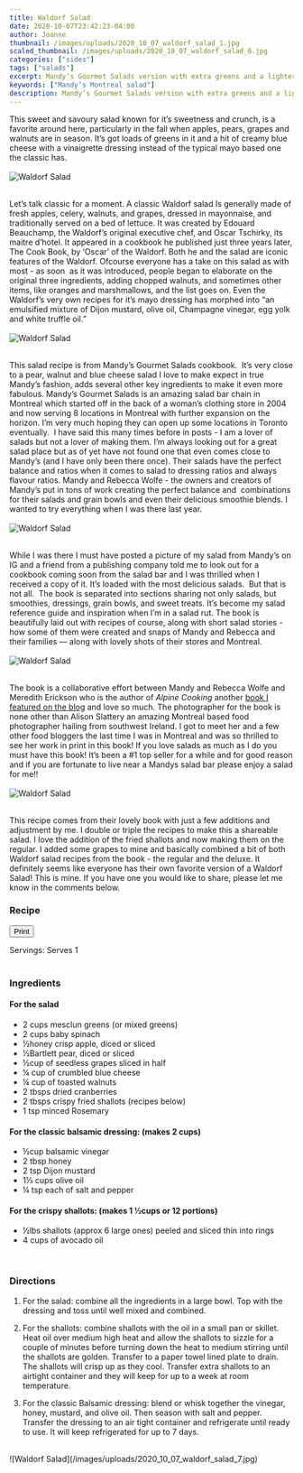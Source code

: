 ```yaml
---
title: Waldorf Salad
date: 2020-10-07T23:42:23-04:00
author: Joanne
thumbnail: /images/uploads/2020_10_07_waldorf_salad_1.jpg
scaled_thumbnail: /images/uploads/2020_10_07_waldorf_salad_0.jpg
categories: ["sides"]
tags: ["salads"]
excerpt: Mandy’s Gourmet Salads version with extra greens and a lighter dressing 
keywords: ["Mandy’s Montreal salad"]
description: Mandy’s Gourmet Salads version with extra greens and a lighter dressing 
---
```

<span class="blog-text">

This sweet and savoury salad known for it’s sweetness and crunch, is a favorite around here, particularly in the fall when apples, pears, grapes and walnuts are in season. It’s got loads of greens in it and a hit of creamy blue cheese with a vinaigrette dressing instead of the typical mayo based one the classic has. 
</br>
</br>
![Waldorf Salad](/images/uploads/2020_10_07_waldorf_salad_2.jpg)
</br>
</br>

Let’s talk classic for a moment. A classic Waldorf salad Is generally made of fresh apples, celery, walnuts, and grapes, dressed in mayonnaise, and traditionally served on a bed of lettuce. It was created by Edouard Beauchamp, the Waldorf’s original executive chef, and Oscar Tschirky, its maitre d’hotel. It appeared in a cookbook he published just three years later, The Cook Book, by ‘Oscar’ of the Waldorf. Both he and the salad are iconic features of the Waldorf. Ofcourse everyone has a take on this salad as with most - as soon  as it was introduced, people began to elaborate on the original three ingredients, adding chopped walnuts, and sometimes other items, like oranges and marshmallows, and the list goes on. Even the Waldorf’s very own recipes for it’s mayo dressing has morphed into “an emulsified mixture of Dijon mustard, olive oil, Champagne vinegar, egg yolk and white truffle oil.”
</br>
</br>
![Waldorf Salad](/images/uploads/2020_10_07_waldorf_salad_3.jpg)
</br>
</br>

This salad recipe is from Mandy’s Gourmet Salads cookbook.  It’s very close to a pear, walnut and blue cheese salad I love to make expect in true Mandy’s fashion, adds several other key ingredients to make it even more fabulous. Mandy’s Gourmet Salads is an amazing salad bar chain in Montreal which started off in the back of a woman’s clothing store in 2004 and now serving 8 locations in Montreal with further expansion on the horizon. I’m very much hoping they can open up some locations in Toronto eventually.  I have said this many times before in posts - I am a lover of salads but not a lover of making them. I’m always looking out for a great salad place but as of yet have not found one that even comes close to Mandy’s (and I have only been there once). Their salads have the perfect balance and ratios when it comes to salad to dressing ratios and always flavour ratios. Mandy and Rebecca Wolfe - the owners and creators of Mandy’s put in tons of work creating the perfect balance and  combinations for their salads and grain bowls and even their delicious smoothie blends. I wanted to try everything when I was there last year. 
</br>
</br>
![Waldorf Salad](/images/uploads/2020_10_07_waldorf_salad_4.jpg)
</br>
</br>

While I was there I must have posted a picture of my salad from Mandy’s on IG and a friend from a publishing company told me to look out for a cookbook coming soon from the salad bar and I was thrilled when I received a copy of it. It’s loaded with the most delicious salads.  But that is not all.  The book is separated into sections sharing not only salads, but smoothies, dressings, grain bowls, and sweet treats. It’s become my salad reference guide and inspiration when I’m in a salad rut. The book is beautifully laid out with recipes of course, along with short salad stories - how some of them were created and snaps of Mandy and Rebecca and their families — along with lovely shots of their stores and Montreal. 
</br>
</br>
![Waldorf Salad](/images/uploads/2020_10_07_waldorf_salad_5.jpg)
</br>
</br>

The book is a collaborative effort between Mandy and Rebecca Wolfe and Meredith Erickson who is the author of _Alpine Cooking_ another [book I featured on the blog](https://www.oliveandmango.com/kaiserschmarrn-austrian-pancakes/) and love so much. The photographer for the book is none other than Alison Slattery an amazing Montreal based food photographer hailing from southwest Ireland. I got to meet her and a few other food bloggers the last time I was in Montreal and was so thrilled to see her work in print in this book! If you love salads as much as I do you must have this book! It’s been a #1 top seller for a while and for good reason and if you are fortunate to live near a Mandys salad bar please enjoy a salad for me!! 
</br>
</br>
![Waldorf Salad](/images/uploads/2020_10_07_waldorf_salad_6.jpg)
</br>
</br>

This recipe comes from their lovely book with just a few additions and adjustment by me. I double or triple the recipes to make this a shareable salad. I love the addition of the fried shallots and now making them on the regular. I added some grapes to mine and basically combined a bit of both Waldorf salad recipes from the book - the regular and the deluxe. It definitely seems like everyone has their own favorite version of a Waldorf Salad! This is mine. If you have one you would like to share, please let me know in the comments below. 
<!--</br>
</br>
{{< youtube 2U5KL1buARQ >}}
</br>
</br>-->
</span>

### Recipe
<div print_button><form>
<input type="button" value="Print" class="btn__print" onClick="window.print()">
</form></div>

<div>Servings: <span itemprop="recipeYield">Serves 1</div>
</br>

### Ingredients

#### For the salad

* <span itemprop="recipeIngredient">2 cups mesclun greens (or mixed greens)</span>
* <span itemprop="recipeIngredient">2 cups baby spinach </span>
* <span itemprop="recipeIngredient">&frac12;honey crisp apple, diced or sliced </span>
* <span itemprop="recipeIngredient">&frac12;Bartlett pear, diced or sliced </span>
* <span itemprop="recipeIngredient">&frac12;cup of seedless grapes sliced in half </span>
* <span itemprop="recipeIngredient">&frac14; cup of crumbled blue cheese </span>
* <span itemprop="recipeIngredient">&frac14; cup of toasted walnuts </span>
* <span itemprop="recipeIngredient">2 tbsps dried cranberries </span>
* <span itemprop="recipeIngredient">2 tbsps crispy fried shallots (recipes below)</span>
* <span itemprop="recipeIngredient">1 tsp minced Rosemary </span>

#### For the classic balsamic dressing: (makes 2 cups)

* <span itemprop="recipeIngredient">&frac12;cup balsamic vinegar </span>
* <span itemprop="recipeIngredient">2 tbsp honey </span>
* <span itemprop="recipeIngredient">2 tsp Dijon mustard </span>
* <span itemprop="recipeIngredient">1&frac13; cups olive oil </span>
* <span itemprop="recipeIngredient">&frac14; tsp each of salt and pepper </span>

#### For the crispy shallots: (makes 1 &frac12;cups or 12 portions)

* <span itemprop="recipeIngredient">&frac12;lbs shallots (approx 6 large ones) peeled and sliced thin into rings </span>
* <span itemprop="recipeIngredient">4 cups of avocado oil </span>
</br>

### Directions

1. For the salad: combine all the ingredients in a large bowl. Top with the dressing and toss until well mixed and combined. 

1. For the shallots: combine shallots with the oil in a small pan or skillet. Heat oil over medium high heat and allow the shallots to sizzle for a couple of minutes before turning down the heat to medium stirring until the shallots are golden. Transfer to a paper towel lined plate to drain. The shallots will crisp up as they cool. Transfer extra shallots to an airtight container and they will keep for up to a week at room temperature. 

1. For the classic Balsamic dressing: blend or whisk together the vinegar, honey, mustard, and olive oil. Then season with salt and pepper. Transfer the dressing to an air tight container and refrigerate until ready to use. It will keep refrigerated for up to 7 days.

</br>
![Waldorf Salad](/images/uploads/2020_10_07_waldorf_salad_7.jpg)
